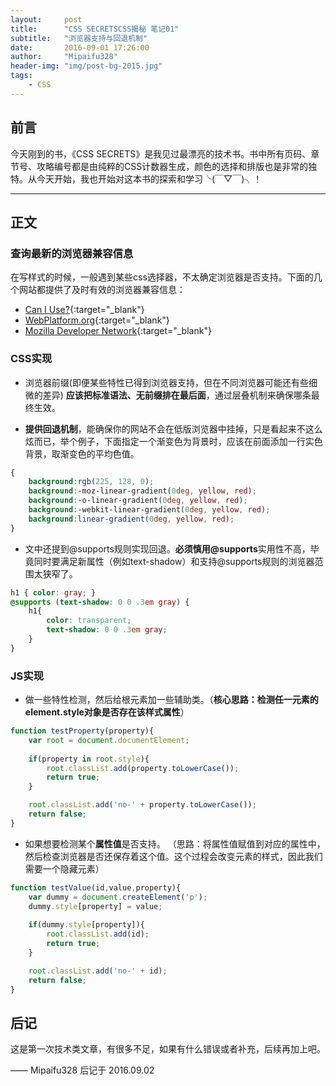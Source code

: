 ```yaml
---
layout:     post
title:      "CSS SECRETSCSS揭秘 笔记01"
subtitle:   "浏览器支持与回退机制"
date:       2016-09-01 17:26:00
author:     "Mipaifu328"
header-img: "img/post-bg-2015.jpg"
tags:
    - CSS
---
```

> 


## 前言

今天刚到的书，《CSS SECRETS》是我见过最漂亮的技术书。书中所有页码、章节号、攻略编号都是由纯粹的CSS计数器生成，颜色的选择和排版也是非常的独特。从今天开始，我也开始对这本书的探索和学习╰(￣▽￣)╮！

---

## 正文

### 查询最新的浏览器兼容信息 
 
在写样式的时候，一般遇到某些css选择器，不太确定浏览器是否支持。下面的几个网站都提供了及时有效的浏览器兼容信息：

* [Can I Use?](http://caniuse.com){:target="_blank"}
* [WebPlatform.org](http://webplatform.org){:target="_blank"}
* [Mozilla Developer Network](http://developer.mozilla.org){:target="_blank"}

### CSS实现
* 浏览器前缀(即便某些特性已得到浏览器支持，但在不同浏览器可能还有些细微的差异)
**应该把标准语法、无前缀排在最后面**，通过层叠机制来确保哪条最终生效。

* **提供回退机制**，能确保你的网站不会在低版浏览器中挂掉，只是看起来不这么炫而已，举个例子，下面指定一个渐变色为背景时，应该在前面添加一行实色背景，取渐变色的平均色值。

```css
{
	background:rgb(225, 128, 0);
	background:-moz-linear-gradient(0deg, yellow, red);
	background:-o-linear-gradient(0deg, yellow, red);
	background:-webkit-linear-gradient(0deg, yellow, red);
	background:linear-gradient(0deg, yellow, red);
}
```	

* 文中还提到@supports规则实现回退。**必须慎用@supports**实用性不高，毕竟同时要满足新属性（例如text-shadow）和支持@supports规则的浏览器范围太狭窄了。

```css
h1 { color: gray; }
@supports (text-shadow: 0 0 .3em gray) {
	h1{
		color: transparent;
		text-shadow: 0 0 .3em gray;
	}
}
```

### JS实现
* 做一些特性检测，然后给根元素加一些辅助类。（**核心思路：检测任一元素的element.style对象是否存在该样式属性**）

```javascript
function testProperty(property){
	var root = document.documentElement;
	
	if(property in root.style){
		root.classList.add(property.toLowerCase());
		return true;
	}

	root.classList.add('no-' + property.toLowerCase());
	return false;
}
```

* 如果想要检测某个**属性值**是否支持。
（思路：将属性值赋值到对应的属性中，然后检查浏览器是否还保存着这个值。这个过程会改变元素的样式，因此我们需要一个隐藏元素）

```javascript
function testValue(id,value,property){
	var dummy = document.createElement('p');
	dummy.style[property] = value;
	
	if(dummy.style[property]){
		root.classList.add(id);
		return true;
	}

	root.classList.add('no-' + id);
	return false;
}
```

## 后记

这是第一次技术类文章，有很多不足，如果有什么错误或者补充，后续再加上吧。

—— Mipaifu328 后记于 2016.09.02
